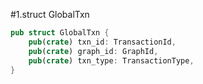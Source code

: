 #1.struct GlobalTxn

```rust
pub struct GlobalTxn {
    pub(crate) txn_id: TransactionId,
    pub(crate) graph_id: GraphId,
    pub(crate) txn_type: TransactionType,
}
```